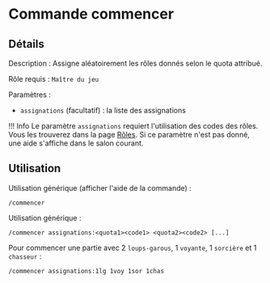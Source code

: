 # Commande commencer

## Détails

<!-- --8<-- [start:details] -->
Description : Assigne aléatoirement les rôles donnés selon le quota attribué.

Rôle requis : `Maître du jeu`

Paramètres :

- `assignations` (facultatif) : la liste des assignations

!!! Info
    Le paramètre `assignations` requiert l'utilisation des codes des rôles. Vous les trouverez dans la page [Rôles][lien-codes-des-roles].
    Si ce paramètre n'est pas donné, une aide s'affiche dans le salon courant.
<!-- --8<-- [end:details] -->

## Utilisation

<!-- --8<-- [start:utilisation] -->
Utilisation générique (afficher l'aide de la commande) :

```text
/commencer
```

Utilisation générique :

```text
/commencer assignations:<quota1><code1> <quota2><code2> [...]
```

Pour commencer une partie avec 2 `loups-garous`, 1 `voyante`, 1 `sorcière` et 1 `chasseur` :

```text
/commencer assignations:1lg 1voy 1sor 1chas
```
<!-- --8<-- [end:utilisation] -->

[lien-codes-des-roles]: ../../roles/index.md#codes-des-roles
